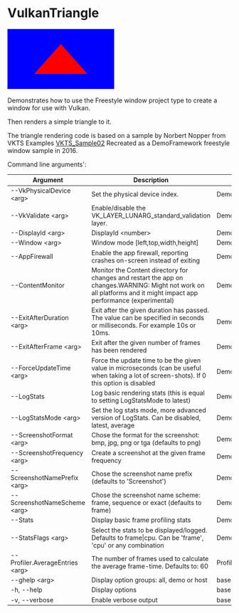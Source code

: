 <!-- #AG_DEMOAPP_HEADER_BEGIN# -->
# VulkanTriangle
<img src="Example.jpg" height="135px">

<!-- #AG_DEMOAPP_HEADER_END# -->
<!-- #AG_BRIEF_BEGIN# -->
Demonstrates how to use the Freestyle window project type to create a window for use with Vulkan.

Then renders a simple triangle to it.

The triangle rendering code is based on a sample by Norbert Nopper from VKTS Examples [VKTS_Sample02](https://github.com/McNopper/Vulkan/blob/master/VKTS_Example02)
Recreated as a DemoFramework freestyle window sample in 2016.
<!-- #AG_BRIEF_END# -->

<!-- #AG_DEMOAPP_COMMANDLINE_ARGUMENTS_BEGIN# -->

Command line arguments':

Argument                        |Description                                                                                                                                                         |Source
--------------------------------|--------------------------------------------------------------------------------------------------------------------------------------------------------------------|---------------
--VkPhysicalDevice \<arg>       |Set the physical device index.                                                                                                                                      |Demo
--VkValidate \<arg>             |Enable/disable the VK_LAYER_LUNARG_standard_validation layer.                                                                                                       |Demo
--DisplayId \<arg>              |DisplayId \<number>                                                                                                                                                 |DemoHost
--Window \<arg>                 |Window mode [left,top,width,height]                                                                                                                                 |DemoHost
--AppFirewall                   |Enable the app firewall, reporting crashes on-screen instead of exiting                                                                                             |DemoHostManager
--ContentMonitor                |Monitor the Content directory for changes and restart the app on changes.WARNING: Might not work on all platforms and it might impact app performance (experimental)|DemoHostManager
--ExitAfterDuration \<arg>      |Exit after the given duration has passed. The value can be specified in seconds or milliseconds. For example 10s or 10ms.                                           |DemoHostManager
--ExitAfterFrame \<arg>         |Exit after the given number of frames has been rendered                                                                                                             |DemoHostManager
--ForceUpdateTime \<arg>        |Force the update time to be the given value in microseconds (can be useful when taking a lot of screen-shots). If 0 this option is disabled                         |DemoHostManager
--LogStats                      |Log basic rendering stats (this is equal to setting LogStatsMode to latest)                                                                                         |DemoHostManager
--LogStatsMode \<arg>           |Set the log stats mode, more advanced version of LogStats. Can be disabled, latest, average                                                                         |DemoHostManager
--ScreenshotFormat \<arg>       |Chose the format for the screenshot: bmp, jpg, png or tga (defaults to png)                                                                                         |DemoHostManager
--ScreenshotFrequency \<arg>    |Create a screenshot at the given frame frequency                                                                                                                    |DemoHostManager
--ScreenshotNamePrefix \<arg>   |Chose the screenshot name prefix (defaults to 'Screenshot')                                                                                                         |DemoHostManager
--ScreenshotNameScheme \<arg>   |Chose the screenshot name scheme: frame, sequence or exact (defaults to frame)                                                                                      |DemoHostManager
--Stats                         |Display basic frame profiling stats                                                                                                                                 |DemoHostManager
--StatsFlags \<arg>             |Select the stats to be displayed/logged. Defaults to frame\|cpu. Can be 'frame', 'cpu' or any combination                                                           |DemoHostManager
--Profiler.AverageEntries \<arg>|The number of frames used to calculate the average frame-time. Defaults to: 60                                                                                      |ProfilerService
--ghelp \<arg>                  |Display option groups: all, demo or host                                                                                                                            |base
-h, --help                      |Display options                                                                                                                                                     |base
-v, --verbose                   |Enable verbose output                                                                                                                                               |base
<!-- #AG_DEMOAPP_COMMANDLINE_ARGUMENTS_END# -->
